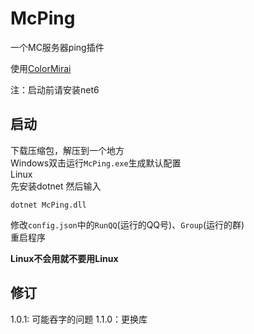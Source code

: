 # McPing 
一个MC服务器ping插件

使用[ColorMirai](https://github.com/Coloryr/ColorMirai)

注：启动前请安装net6

## 启动
下载压缩包，解压到一个地方  
Windows双击运行`McPing.exe`生成默认配置  
Linux  
先安装dotnet
然后输入
```
dotnet McPing.dll
```
修改`config.json`中的`RunQQ`(运行的QQ号)、`Group`(运行的群)  
重启程序

**Linux不会用就不要用Linux**

## 修订
1.0.1: 可能吞字的问题
1.1.0：更换库